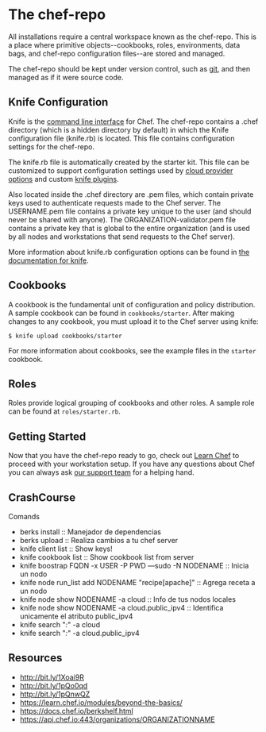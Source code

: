 The chef-repo
===============
All installations require a central workspace known as the chef-repo. This is a place where primitive objects--cookbooks, roles, environments, data bags, and chef-repo configuration files--are stored and managed.

The chef-repo should be kept under version control, such as [git](http://git-scm.org), and then managed as if it were source code.

Knife Configuration
-------------------
Knife is the [command line interface](https://docs.chef.io/knife.html) for Chef. The chef-repo contains a .chef directory (which is a hidden directory by default) in which the Knife configuration file (knife.rb) is located. This file contains configuration settings for the chef-repo.

The knife.rb file is automatically created by the starter kit. This file can be customized to support configuration settings used by [cloud provider options](https://docs.chef.io/plugin_knife.html) and custom [knife plugins](https://docs.chef.io/plugin_knife_custom.html).

Also located inside the .chef directory are .pem files, which contain private keys used to authenticate requests made to the Chef server. The USERNAME.pem file contains a private key unique to the user (and should never be shared with anyone). The ORGANIZATION-validator.pem file contains a private key that is global to the entire organization (and is used by all nodes and workstations that send requests to the Chef server).

More information about knife.rb configuration options can be found in [the documentation for knife](https://docs.chef.io/config_rb_knife.html).

Cookbooks
---------
A cookbook is the fundamental unit of configuration and policy distribution. A sample cookbook can be found in `cookbooks/starter`. After making changes to any cookbook, you must upload it to the Chef server using knife:

    $ knife upload cookbooks/starter

For more information about cookbooks, see the example files in the `starter` cookbook.

Roles
-----
Roles provide logical grouping of cookbooks and other roles. A sample role can be found at `roles/starter.rb`.

Getting Started
-------------------------
Now that you have the chef-repo ready to go, check out [Learn Chef](https://learn.chef.io/) to proceed with your workstation setup. If you have any questions about Chef you can always ask [our support team](https://www.chef.io/support/) for a helping hand.

CrashCourse
-----------


Comands
- berks install :: Manejador de dependencias
- berks upload :: Realiza cambios a tu chef server
- knife client list :: Show keys!
- knife cookbook list :: Show cookbook list from server
- knife boostrap FQDN -x USER -P PWD —sudo -N NODENAME :: Inicia un nodo
- knife node run_list add NODENAME "recipe[apache]" :: Agrega receta a un nodo
- knife node show NODENAME -a cloud :: Info de tus nodos locales
- knife node show NODENAME -a cloud.public_ipv4 :: Identifica unicamente el atributo public_ipv4
- knife search "*:*" -a cloud 
- knife search "*:*" -a cloud.public_ipv4



Resources
---------
- http://bit.ly/1Xoai9R
- http://bit.ly/1pQo0qd
- http://bit.ly/1pQnwQZ
- https://learn.chef.io/modules/beyond-the-basics/
- https://docs.chef.io/berkshelf.html
- https://api.chef.io:443/organizations/ORGANIZATIONNAME
